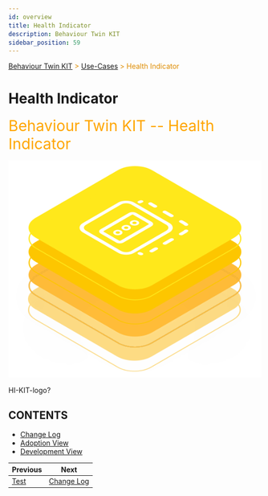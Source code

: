 ```yaml
---
id: overview
title: Health Indicator
description: Behaviour Twin KIT
sidebar_position: 59
---
```


<!-- DEACTIVATED FOR DOCUSAURUS FROM HERE -->

<span style="font-size:14px;color:rgb(222,140,0);">[Behaviour Twin KIT](../../overview.md) > [Use-Cases](../overview.md) > Health Indicator</span>

# Health Indicator

<!-- DEACTIVATED FOR DOCUSAURUS TO HERE -->

<!-- VARIANT FOR DOCUSAURUS FROM HERE

<div style={{fontSize:30, color:'rgb(255,166,1)', marginBottom:13}}>Behaviour Twin KIT -- Health Indicator</div>

![Behaviour Twin KIT -- Health Indicator banner](/img/kit-icons/behaviour-twin-hi-kit-icon.svg)

VARIANT FOR DOCUSAURUS TO HERE -->

<!-- DEACTIVATED FOR DOCUSAURUS FROM HERE -->

<div style="font-size:30px;color:rgb(255,166,1);margin-bottom:15px;">Behaviour Twin KIT -- Health Indicator</div>

![Behaviour Twin KIT -- Health Indicator banner](../../../../../static/img/kit-icons/behaviour-twin-hi-kit-icon.svg)

<!-- DEACTIVATED FOR DOCUSAURUS TO HERE -->

<!-- END OF HEADER -->

HI-KIT-logo?

## CONTENTS

- [Change Log](changelog.md)
- [Adoption View](adoption-view/overview.md)
- [Development View](development-view/overview.md)

<!-- START OF FOOTER -->

<!-- DEACTIVATED FOR DOCUSAURUS FROM HERE -->

| Previous | Next |
| -------- | ---- |
| [Test](../rul/development-view/test.md) | [Change Log](changelog.md) |

<!-- DEACTIVATED FOR DOCUSAURUS TO HERE -->

